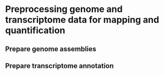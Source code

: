 # Preprocessing genome and transcriptome data for mapping and quantification

## Prepare genome assemblies

## Prepare transcriptome annotation

